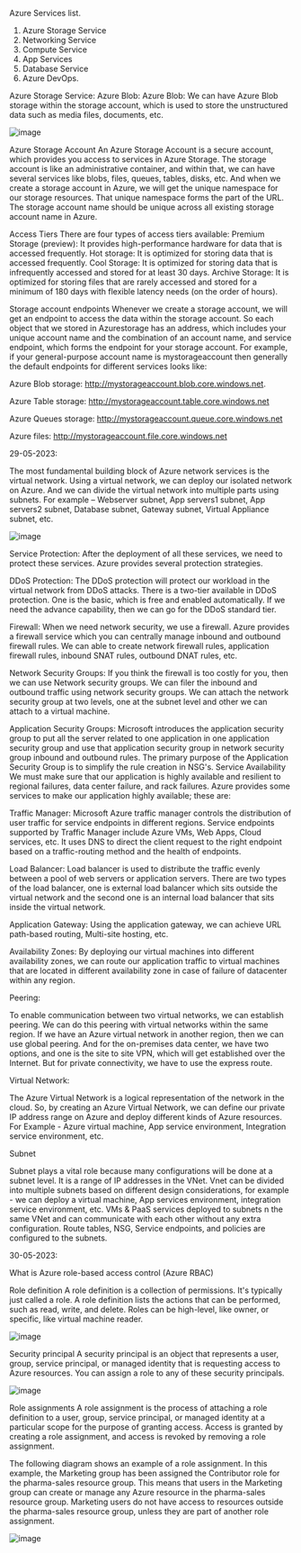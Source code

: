 Azure Services list.
1.	Azure Storage Service
2.	Networking Service
3.	Compute Service
4.	App Services
5.	Database Service
6.	Azure DevOps.

Azure Storage Service:
 Azure Blob:
 Azure Blob: We can have Azure Blob storage within the storage account, which is used to store the unstructured data such as media files, documents, etc.


![image](https://github.com/krishnamsdpl/latest-info/assets/30367367/4dab1f3d-0d16-499f-b72f-e23c190cbf48)



Azure Storage Account
An Azure Storage Account is a secure account, which provides you access to services in Azure Storage. 
The storage account is like an administrative container, and within that, 
we can have several services like blobs, files, queues, tables, disks, etc. And when we create a storage account in Azure, we will get the unique namespace for our storage resources. That unique namespace forms the part of the URL. The storage account name should be unique across all existing storage account name in Azure.


Access Tiers
There are four types of access tiers available:
Premium Storage (preview): 
It provides high-performance hardware for data that is accessed frequently.
Hot storage: It is optimized for storing data that is accessed frequently.
Cool Storage: It is optimized for storing data that is infrequently accessed and stored for at least 30 days.
Archive Storage: It is optimized for storing files that are rarely accessed and stored for a minimum of 180 days with flexible latency needs (on the order of hours). 

Storage account endpoints
Whenever we create a storage account, we will get an endpoint to access the data within the storage account. So each object that we stored in Azurestorage has an address, which includes your unique account name and the combination of an account name, and service endpoint, which forms the endpoint for your storage account.
For example, if your general-purpose account name is mystorageaccount then generally the default endpoints for different services looks like:

Azure Blob storage: http://mystorageaccount.blob.core.windows.net.

Azure Table storage: http://mystorageaccount.table.core.windows.net

Azure Queues storage: http://mystorageaccount.queue.core.windows.net

Azure files: http://mystorageaccount.file.core.windows.net


29-05-2023:

The most fundamental building block of Azure network services is the virtual network. Using a virtual network, we can deploy our isolated network on Azure. And we can divide the virtual network into multiple parts using subnets. 
For example –
Webserver subnet, 
App servers1 subnet, 
App servers2 subnet, 
Database subnet, 
Gateway subnet, 
Virtual Appliance subnet, etc.


![image](https://github.com/krishnamsdpl/latest-info/assets/30367367/d81717a9-d81f-41a6-b53f-75db2bc8dffe)


Service Protection: After the deployment of all these services, we need to protect these services. Azure provides several protection strategies.

DDoS Protection: The DDoS protection will protect our workload in the virtual network from DDoS attacks. There is a two-tier available in DDoS protection. One is the basic, which is free and enabled automatically. If we need the advance capability, then we can go for the DDoS standard tier.

Firewall: When we need network security, we use a firewall. Azure provides a firewall service which you can centrally manage inbound and outbound firewall rules. 
We can able to create network firewall rules, application firewall rules, inbound SNAT rules, outbound DNAT rules, etc.

Network Security Groups: If you think the firewall is too costly for you, then we can use Network security groups. We can filer the inbound and outbound traffic using network security groups. We can attach the network security group at two levels, one at the subnet level and other we can attach to a virtual machine.

Application Security Groups: Microsoft introduces the application security group to put all the server related to one application in one application security group and use that application security group in network security group inbound and outbound rules. The primary purpose of the Application Security Group is to simplify the rule creation in NSG's.
Service Availability We must make sure that our application is highly available and resilient to regional failures, data center failure, and rack failures. Azure provides some services to make our application highly available; these are:

Traffic Manager: Microsoft Azure traffic manager controls the distribution of user traffic for service endpoints in different regions. 
Service endpoints supported by Traffic Manager include Azure VMs, Web Apps, Cloud services, etc.
It uses DNS to direct the client request to the right endpoint based on a traffic-routing method and the health of endpoints.

Load Balancer: Load balancer is used to distribute the traffic evenly between a pool of web servers or application servers. 
There are two types of the load balancer, one is external load balancer which sits outside the virtual network and the second one is an internal load balancer that sits inside the virtual network.

Application Gateway: Using the application gateway, we can achieve URL path-based routing, Multi-site hosting, etc.

Availability Zones: By deploying our virtual machines into different availability zones, 
we can route our application traffic to virtual machines that are located in different availability zone in case of failure of datacenter within any region.

Peering: 

To enable communication between two virtual networks, we can establish peering. 
We can do this peering with virtual networks within the same region. If we have an Azure virtual network in another region,
then we can use global peering. And for the on-premises data center, we have two options, and one is the site to site VPN, 
which will get established over the Internet. But for private connectivity, we have to use the express route.

Virtual Network:

The Azure Virtual Network is a logical representation of the network in the cloud. So, by creating an Azure Virtual Network, we can define our private IP address range on Azure and deploy different kinds of Azure resources. For Example - Azure virtual machine, App service environment, Integration service environment, etc.

Subnet

Subnet plays a vital role because many configurations will be done at a subnet level. It is a range of IP addresses in the VNet. 
Vnet can be divided into multiple subnets based on different design considerations, 
for example - we can deploy a virtual machine, App services environment, integration service environment, etc. 
VMs & PaaS services deployed to subnets n the same VNet and can communicate with each other without any extra configuration.
Route tables, NSG, Service endpoints, and policies are configured to the subnets.

30-05-2023:

What is Azure role-based access control (Azure RBAC)

Role definition
A role definition is a collection of permissions. It's typically just called a role. A role definition lists the actions that can be performed, such as read, write, and delete. Roles can be high-level, like owner, or specific, like virtual machine reader.

![image](https://github.com/krishnamsdpl/latest-info/assets/30367367/f7471353-e3c1-46ff-8969-bfb1766be682)


Security principal
A security principal is an object that represents a user, group, service principal, or managed identity that is requesting access to Azure resources. You can assign a role to any of these security principals.

![image](https://github.com/krishnamsdpl/latest-info/assets/30367367/d42d07c8-f262-45ee-baaa-b3e91fea18c6)



Role assignments
A role assignment is the process of attaching a role definition to a user, group, service principal, or managed identity at a particular scope for the purpose of granting access. Access is granted by creating a role assignment, and access is revoked by removing a role assignment.

The following diagram shows an example of a role assignment. In this example, the Marketing group has been assigned the Contributor role for the pharma-sales resource group. This means that users in the Marketing group can create or manage any Azure resource in the pharma-sales resource group. Marketing users do not have access to resources outside the pharma-sales resource group, unless they are part of another role assignment.

![image](https://github.com/krishnamsdpl/latest-info/assets/30367367/a1f4ac6c-cf83-4512-9cac-ce3242a8b8d1)




